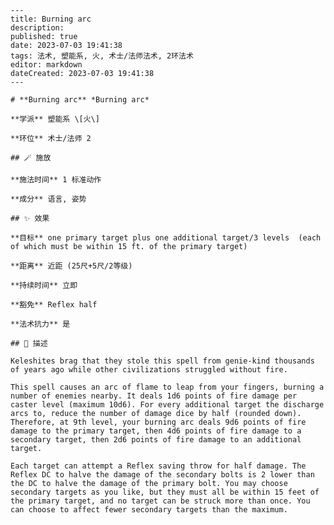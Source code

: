 
    ---
    title: Burning arc
    description: 
    published: true
    date: 2023-07-03 19:41:38
    tags: 法术, 塑能系, 火, 术士/法师法术, 2环法术
    editor: markdown
    dateCreated: 2023-07-03 19:41:38
    ---

    # **Burning arc** *Burning arc*

    **学派** 塑能系 \[火\] 

    **环位** 术士/法师 2

    ## 🪄 施放

    **施法时间** 1 标准动作

    **成分** 语言, 姿势

    ## ✨ 效果 

    **目标** one primary target plus one additional target/3 levels  (each of which must be within 15 ft. of the primary target) 

    **距离** 近距 (25尺+5尺/2等级)  

    **持续时间** 立即 

    **豁免** Reflex half

    **法术抗力** 是

    ## 📖 描述

    Keleshites brag that they stole this spell from genie-kind thousands of years ago while other civilizations struggled without fire.

    This spell causes an arc of flame to leap from your fingers, burning a number of enemies nearby. It deals 1d6 points of fire damage per caster level (maximum 10d6). For every additional target the discharge arcs to, reduce the number of damage dice by half (rounded down). Therefore, at 9th level, your burning arc deals 9d6 points of fire damage to the primary target, then 4d6 points of fire damage to a secondary target, then 2d6 points of fire damage to an additional target.

    Each target can attempt a Reflex saving throw for half damage. The Reflex DC to halve the damage of the secondary bolts is 2 lower than the DC to halve the damage of the primary bolt. You may choose secondary targets as you like, but they must all be within 15 feet of the primary target, and no target can be struck more than once. You can choose to affect fewer secondary targets than the maximum.
    